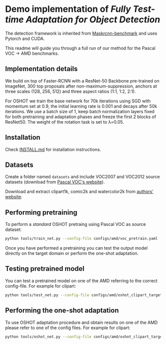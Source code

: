 # Demo implementation of *Fully Test-time Adaptation for Object Detection*

The detection framework is inherited from [Maskrcnn-benchmark](https://github.com/facebookresearch/maskrcnn-benchmark) and uses Pytorch and CUDA.

This readme will guide you through a full run of our method for the Pascal VOC -> AMD benchmarks. 

## Implementation details 

We build on top of Faster-RCNN with a ResNet-50 Backbone pre-trained on ImageNet, 300 top proposals
after non-maximum-suppression, anchors at three scales (128, 256, 512) and three aspect ratios (1:1,
1:2, 2:1).

For OSHOT we train the base network for 70k iterations using SGD with momentum set at 0.9, the
initial learning rate is 0.001 and decays after 50k iterations. We use a batch size of 1, keep 
batch normalization layers fixed for both pretraining and adaptation phases and freeze the first 
2 blocks of ResNet50. The weight of the rotation task is set to λ=0.05.

## Installation

Check [INSTALL.md](INSTALL.md) for installation instructions.

## Datasets

Create a folder named `datasets` and include VOC2007 and VOC2012 source datasets (download from
[Pascal VOC's website](http://host.robots.ox.ac.uk/pascal/VOC/)).

Download and extract clipart1k, comic2k and watercolor2k from [authors'
website](https://naoto0804.github.io/cross_domain_detection/).

## Performing pretraining 

To perform a *standard* OSHOT pretraing using Pascal VOC as source dataset:

```bash
python tools/train_net.py --config-file configs/amd/voc_pretrain.yaml
```

Once you have performed a pretraining you can test the output model directly on the target domain or
perform the one-shot adaptation.

## Testing pretrained model

You can test a pretrained model on one of the AMD referring to the correct config-file. For example
for clipart:

```bash
python tools/test_net.py --config-file configs/amd/oshot_clipart_target.yaml --ckpt <pretrain_output_dir>/model_final.pth
```

## Performing the one-shot adaptation

To use OSHOT adaptation procedure and obtain results on one of the AMD please refer to one of the
config files. For example for clipart:

```bash
python tools/oshot_net.py --config-file configs/amd/oshot_clipart_target.yaml --ckpt <pretrain_output_dir>/model_final.pth
```
